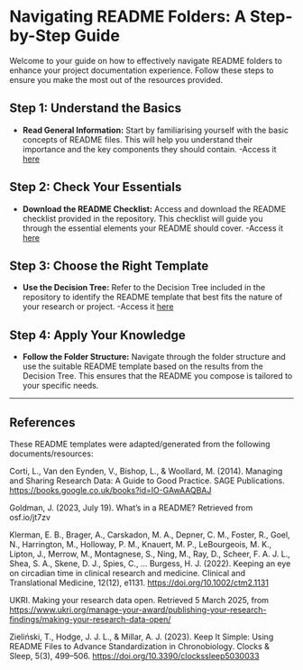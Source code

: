 # Navigating README Folders: A Step-by-Step Guide

Welcome to your guide on how to effectively navigate README folders to enhance your project documentation experience. Follow these steps to ensure you make the most out of the resources provided.

## Step 1: Understand the Basics
- **Read General Information:** Start by familiarising yourself with the basic concepts of README files. This will help you understand their importance and the key components they should contain.
  -Access it [here](https://github.com/circadianmentalhealth/circadian-data-standards/tree/main/README-Templates/1-%20General%20Information%20%26%20Instruction)

## Step 2: Check Your Essentials
- **Download the README Checklist:** Access and download the README checklist provided in the repository. This checklist will guide you through the essential elements your README should cover.
  -Access it [here](https://github.com/circadianmentalhealth/circadian-data-standards/blob/main/README-Templates/1-%20General%20Information%20%26%20Instruction/README%20Checklist.png)

## Step 3: Choose the Right Template
- **Use the Decision Tree:** Refer to the Decision Tree included in the repository to identify the README template that best fits the nature of your research or project.
  -Access it [here](https://circadianmentalhealth.github.io/circadian-data-standards/readme-templates.html)

## Step 4: Apply Your Knowledge
- **Follow the Folder Structure:** Navigate through the folder structure and use the suitable README template based on the results from the Decision Tree. This ensures that the README you compose is tailored to your specific needs.

----
## References 
These README templates were adapted/generated from the following documents/resources:

  Corti, L., Van den Eynden, V., Bishop, L., & Woollard, M. (2014). Managing and Sharing Research Data: A Guide to Good Practice. SAGE Publications. https://books.google.co.uk/books?id=lO-GAwAAQBAJ

  Goldman, J. (2023, July 19). What’s in a README? Retrieved from osf.io/jt7zv
  
  Klerman, E. B., Brager, A., Carskadon, M. A., Depner, C. M., Foster, R., Goel, N., Harrington, M., Holloway, P. M., Knauert, M. P., LeBourgeois, M. K., Lipton, J., Merrow, M., Montagnese, S., Ning, M., Ray, D., Scheer, F. A. J. L., Shea, S. A., Skene, D. J., Spies, C., … Burgess, H. J. (2022). Keeping an eye on circadian time in clinical research and medicine. Clinical and Translational Medicine, 12(12), e1131. https://doi.org/10.1002/ctm2.1131

  UKRI. Making your research data open. Retrieved 5 March 2025, from https://www.ukri.org/manage-your-award/publishing-your-research-findings/making-your-research-data-open/

  Zieliński, T., Hodge, J. J. L., & Millar, A. J. (2023). Keep It Simple: Using README Files to Advance Standardization in Chronobiology. Clocks & Sleep, 5(3), 499–506. https://doi.org/10.3390/clockssleep5030033



